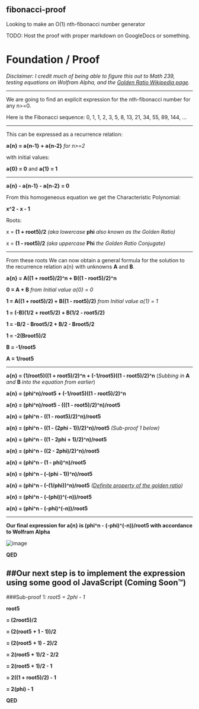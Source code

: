 ## fibonacci-proof
Looking to make an O(1) nth-fibonacci number generator

TODO: Host the proof with proper markdown on GoogleDocs or something.

# Foundation / Proof
*Disclaimer: I credit much of being able to figure this out to Math 239, testing equations on Wolfram Alpha, and the [Golden Ratio Wikipedia page](https://en.wikipedia.org/wiki/Golden_ratio).*

---
We are going to find an explicit expression for the nth-fibonacci number for any n>=0.

Here is the Fibonacci sequence: 0, 1, 1, 2, 3, 5, 8, 13, 21, 34, 55, 89, 144, ...

---
This can be expressed as a recurrence relation:

**a{n} = a{n-1} + a{n-2}** *for n>=2*

with initial values:

**a{0} = 0** and **a{1} = 1**

---

**a{n} - a{n-1} - a{n-2} = 0**

From this homogeneous equation we get the Characteristic Polynomial:

**x^2 - x - 1**

Roots:

x = **(1 + root5)/2** *(aka lowercase* **phi** *also known as the Golden Ratio)*

x = **(1 - root5)/2** *(aka uppercase* **Phi** *the Golden Ratio Conjugate)*

---
From these roots We can now obtain a general formula for the solution to the recurrence relation a{n} with unknowns **A** and **B**.

**a{n} = A((1 + root5)/2)^n + B((1 - root5)/2)^n**

**0 = A + B** *from Initial value a{0} = 0*

**1 = A((1 + root5)/2) + B((1 - root5)/2)** *from Initial value a{1} = 1*

**1 = (-B)(1/2 + root5/2) + B(1/2 - root5/2)**

**1 = -B/2 - Broot5/2 + B/2 - Broot5/2**

**1 = -2(Broot5)/2**

**B = -1/root5**

**A = 1/root5**

---
**a{n} = (1/root5)((1 + root5)/2)^n + (-1/root5)((1 - root5)/2)^n** (*Subbing in* **A** *and* **B** *into the equation from earlier*)

**a{n} = (phi^n)/root5 + (-1/root5)((1 - root5)/2)^n**

**a{n} = (phi^n)/root5 - (((1 - root5)/2)^n)/root5**

**a{n} = (phi^n - ((1 - root5)/2)^n)/root5**

**a{n} = (phi^n - ((1 - (2phi - 1))/2)^n)/root5** *(Sub-proof 1 below)*

**a{n} = (phi^n - ((1 - 2phi + 1)/2)^n)/root5**

**a{n} = (phi^n - ((2 - 2phi)/2)^n)/root5**

**a{n} = (phi^n - (1 - phi)^n)/root5**

**a{n} = (phi^n - (-(phi - 1))^n)/root5**

**a{n} = (phi^n - (-(1/phi))^n)/root5** *([Definite property of the golden ratio](https://en.wikipedia.org/wiki/Golden_ratio#Golden_ratio_conjugate))*

**a{n} = (phi^n - (-(phi))^(-n))/root5**

**a{n} = (phi^n - (-phi)^(-n))/root5**

---
**Our final expression for a{n} is (phi^n - (-phi)^(-n))/root5 with accordance to Wolfram Alpha**

![image](http://i.imgur.com/cTHshLT.png?)

**QED**

##Our next step is to implement the expression using some good ol JavaScript (Coming Soon™)
---

###Sub-proof 1: *root5 = 2phi - 1*

**root5**

**= (2root5)/2**

**= (2(root5 + 1 - 1))/2**

**= (2(root5 + 1) - 2)/2**

**= 2(root5 + 1)/2 - 2/2**

**= 2(root5 + 1)/2 - 1**

**= 2((1 + root5)/2) - 1**

**= 2(phi) - 1**

**QED**

